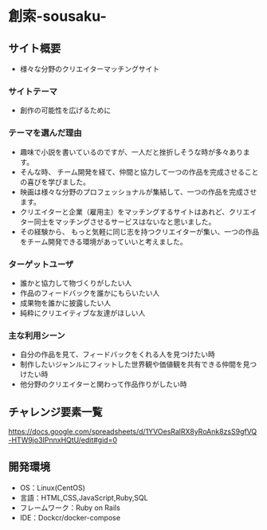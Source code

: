 # 創索-sousaku-

## サイト概要
- 様々な分野のクリエイターマッチングサイト

### サイトテーマ
-  創作の可能性を広げるために

### テーマを選んだ理由
- 趣味で小説を書いているのですが、一人だと挫折しそうな時が多々あります。
- そんな時、 チーム開発を経て、仲間と協力して一つの作品を完成させることの喜びを学びました。
- 映画は様々な分野のプロフェッショナルが集結して、一つの作品を完成させます。
- クリエイターと企業（雇用主）をマッチングするサイトはあれど、クリエイター同士をマッチングさせるサービスはないなと思いました。
- その経験から、 もっと気軽に同じ志を持つクリエイターが集い、一つの作品をチーム開発できる環境があっていいと考えました。

### ターゲットユーザ
- 誰かと協力して物づくりがしたい人
- 作品のフィードバックを誰かにもらいたい人
- 成果物を誰かに披露したい人
- 純粋にクリエイティブな友達がほしい人

### 主な利用シーン
- 自分の作品を見て、フィードバックをくれる人を見つけたい時
- 制作したいジャンルにフィットした世界観や価値観を共有できる仲間を見つけたい時
- 他分野のクリエイターと関わって作品作りがしたい時

## チャレンジ要素一覧
https://docs.google.com/spreadsheets/d/1YVOesRalRX8yRoAnk8zsS9gfVQ-HTW9jo3IPnnxHQtU/edit#gid=0

## 開発環境
- OS：Linux(CentOS)
- 言語：HTML,CSS,JavaScript,Ruby,SQL
- フレームワーク：Ruby on Rails
- IDE：Dockcr/docker-compose